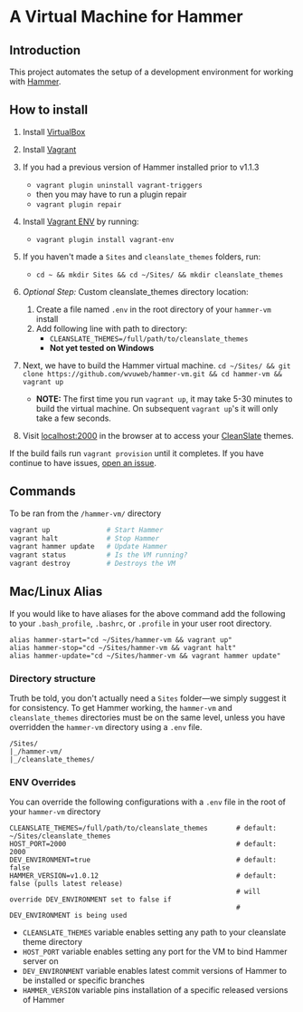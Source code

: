 # A Virtual Machine for Hammer

## Introduction

This project automates the setup of a development environment for working with [Hammer](https://github.com/wvuweb/hammer).

## How to install

  1. Install [VirtualBox](https://www.virtualbox.org)
  1. Install [Vagrant](http://vagrantup.com)
  1. If you had a previous version of Hammer installed prior to v1.1.3
      * `vagrant plugin uninstall vagrant-triggers`
      * then you may have to run a plugin repair
      * `vagrant plugin repair`
  1. Install [Vagrant ENV](https://github.com/gosuri/vagrant-env) by running:
      * `vagrant plugin install vagrant-env`
  1. If you haven't made a `Sites` and `cleanslate_themes` folders, run:
      * `cd ~ && mkdir Sites && cd ~/Sites/ && mkdir cleanslate_themes`
  1. *Optional Step:* Custom cleanslate_themes directory location:
      1. Create a file named `.env` in the root directory of your `hammer-vm` install
      1. Add following line with path to directory:
          * `CLEANSLATE_THEMES=/full/path/to/cleanslate_themes`
          * **Not yet tested on Windows**
  1. Next, we have to build the Hammer virtual machine.
      ```cd ~/Sites/ && git clone https://github.com/wvuweb/hammer-vm.git && cd hammer-vm && vagrant up```
      * **NOTE:** The first time you run `vagrant up`, it may take 5-30 minutes to build the virtual machine. On subsequent `vagrant up`'s it will only take a few seconds.

  1. Visit [localhost:2000](http://localhost:2000) in the browser at to access your [CleanSlate](http://cleanslatecms.wvu.edu) themes.

If the build fails run `vagrant provision` until it completes.  If you have continue to have issues, [open an issue](https://github.com/wvuweb/hammer-vm/issues).

## Commands

To be ran from the `/hammer-vm/` directory
```bash
vagrant up              # Start Hammer
vagrant halt            # Stop Hammer
vagrant hammer update   # Update Hammer
vagrant status          # Is the VM running?
vagrant destroy         # Destroys the VM
```

## Mac/Linux Alias

If you would like to have aliases for the above command add the following to your `.bash_profile`, `.bashrc`, or `.profile` in your user root directory.
```
alias hammer-start="cd ~/Sites/hammer-vm && vagrant up"
alias hammer-stop="cd ~/Sites/hammer-vm && vagrant halt"
alias hammer-update="cd ~/Sites/hammer-vm && vagrant hammer update"
```

### Directory structure

Truth be told, you don't actually need a `Sites` folder—we simply suggest it for consistency. To get Hammer working, the `hammer-vm` and `cleanslate_themes` directories must be on the same level, unless you have overridden the `hammer-vm` directory using a `.env` file.
```
/Sites/
|_/hammer-vm/
|_/cleanslate_themes/
```

### ENV Overrides

You can override the following configurations with a `.env` file in the root of your `hammer-vm` directory
```
CLEANSLATE_THEMES=/full/path/to/cleanslate_themes       # default: ~/Sites/cleanslate_themes
HOST_PORT=2000                                          # default: 2000
DEV_ENVIRONMENT=true                                    # default: false
HAMMER_VERSION=v1.0.12                                  # default: false (pulls latest release)
                                                        # will override DEV_ENVIRONMENT set to false if
                                                        # DEV_ENVIRONMENT is being used
```

* `CLEANSLATE_THEMES` variable enables setting any path to your cleanslate theme directory
* `HOST_PORT` variable enables setting any port for the VM to bind Hammer server on
* `DEV_ENVIRONMENT` variable enables latest commit versions of Hammer to be installed or specific branches
* `HAMMER_VERSION` variable pins installation of a specific released versions of Hammer
